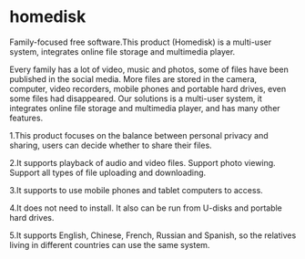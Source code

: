 # homedisk
Family-focused free software.This product (Homedisk) is a multi-user system, integrates online file storage and multimedia player. 

Every family has a lot of video, music and photos, some of files have been published in the social media. More files are stored in the camera, computer, video recorders, mobile phones and portable hard drives, even some files had disappeared. Our solutions is a multi-user system, it integrates online file storage and multimedia player, and has many other features.

1.This product focuses on the balance between personal privacy and sharing, users can decide whether to share their files.

2.It supports playback of audio and video files. Support photo viewing. Support all types of file uploading and downloading.

3.It supports to use mobile phones and tablet computers to access.

4.It does not need to install. It also can be run from U-disks and portable hard drives.

5.It supports English, Chinese, French, Russian and Spanish, so the relatives living in different countries can use the same system.
